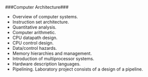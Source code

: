 ###Computer Architecture###
- Overview of computer systems.
- Instruction set architecture.
- Quantitative analysis.
- Computer arithmetic.
- CPU datapath design.
- CPU control design.
- Data/control hazards.
- Memory hierarchies and management.
- Introduction of multiprocessor systems.
- Hardware description languages.
- Pipelining. Laboratory project consists of a design of a pipeline. 
